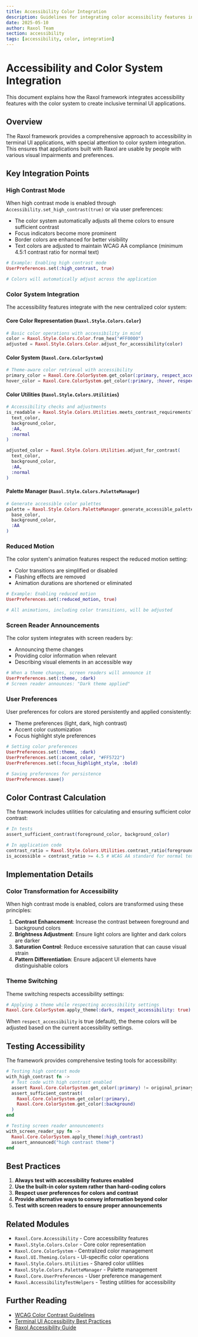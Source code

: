 ```yaml
---
title: Accessibility Color Integration
description: Guidelines for integrating color accessibility features in Raxol Terminal Emulator
date: 2025-05-10
author: Raxol Team
section: accessibility
tags: [accessibility, color, integration]
---
```


# Accessibility and Color System Integration

This document explains how the Raxol framework integrates accessibility features with the color system to create inclusive terminal UI applications.

## Overview

The Raxol framework provides a comprehensive approach to accessibility in terminal UI applications, with special attention to color system integration. This ensures that applications built with Raxol are usable by people with various visual impairments and preferences.

## Key Integration Points

### High Contrast Mode

When high contrast mode is enabled through `Accessibility.set_high_contrast(true)` or via user preferences:

- The color system automatically adjusts all theme colors to ensure sufficient contrast
- Focus indicators become more prominent
- Border colors are enhanced for better visibility
- Text colors are adjusted to maintain WCAG AA compliance (minimum 4.5:1 contrast ratio for normal text)

```elixir
# Example: Enabling high contrast mode
UserPreferences.set(:high_contrast, true)

# Colors will automatically adjust across the application
```

### Color System Integration

The accessibility features integrate with the new centralized color system:

#### Core Color Representation (`Raxol.Style.Colors.Color`)

```elixir
# Basic color operations with accessibility in mind
color = Raxol.Style.Colors.Color.from_hex("#FF0000")
adjusted = Raxol.Style.Colors.Color.adjust_for_accessibility(color)
```

#### Color System (`Raxol.Core.ColorSystem`)

```elixir
# Theme-aware color retrieval with accessibility
primary_color = Raxol.Core.ColorSystem.get_color(:primary, respect_accessibility: true)
hover_color = Raxol.Core.ColorSystem.get_color(:primary, :hover, respect_accessibility: true)
```

#### Color Utilities (`Raxol.Style.Colors.Utilities`)

```elixir
# Accessibility checks and adjustments
is_readable = Raxol.Style.Colors.Utilities.meets_contrast_requirements?(
  text_color,
  background_color,
  :AA,
  :normal
)

adjusted_color = Raxol.Style.Colors.Utilities.adjust_for_contrast(
  text_color,
  background_color,
  :AA,
  :normal
)
```

#### Palette Manager (`Raxol.Style.Colors.PaletteManager`)

```elixir
# Generate accessible color palettes
palette = Raxol.Style.Colors.PaletteManager.generate_accessible_palette(
  base_color,
  background_color,
  :AA
)
```

### Reduced Motion

The color system's animation features respect the reduced motion setting:

- Color transitions are simplified or disabled
- Flashing effects are removed
- Animation durations are shortened or eliminated

```elixir
# Example: Enabling reduced motion
UserPreferences.set(:reduced_motion, true)

# All animations, including color transitions, will be adjusted
```

### Screen Reader Announcements

The color system integrates with screen readers by:

- Announcing theme changes
- Providing color information when relevant
- Describing visual elements in an accessible way

```elixir
# When a theme changes, screen readers will announce it
UserPreferences.set(:theme, :dark)
# Screen reader announces: "Dark theme applied"
```

### User Preferences

User preferences for colors are stored persistently and applied consistently:

- Theme preferences (light, dark, high contrast)
- Accent color customization
- Focus highlight style preferences

```elixir
# Setting color preferences
UserPreferences.set(:theme, :dark)
UserPreferences.set(:accent_color, "#FF5722")
UserPreferences.set(:focus_highlight_style, :bold)

# Saving preferences for persistence
UserPreferences.save()
```

## Color Contrast Calculation

The framework includes utilities for calculating and ensuring sufficient color contrast:

```elixir
# In tests
assert_sufficient_contrast(foreground_color, background_color)

# In application code
contrast_ratio = Raxol.Style.Colors.Utilities.contrast_ratio(foreground, background)
is_accessible = contrast_ratio >= 4.5 # WCAG AA standard for normal text
```

## Implementation Details

### Color Transformation for Accessibility

When high contrast mode is enabled, colors are transformed using these principles:

1. **Contrast Enhancement**: Increase the contrast between foreground and background colors
2. **Brightness Adjustment**: Ensure light colors are lighter and dark colors are darker
3. **Saturation Control**: Reduce excessive saturation that can cause visual strain
4. **Pattern Differentiation**: Ensure adjacent UI elements have distinguishable colors

### Theme Switching

Theme switching respects accessibility settings:

```elixir
# Applying a theme while respecting accessibility settings
Raxol.Core.ColorSystem.apply_theme(:dark, respect_accessibility: true)
```

When `respect_accessibility` is true (default), the theme colors will be adjusted based on the current accessibility settings.

## Testing Accessibility

The framework provides comprehensive testing tools for accessibility:

```elixir
# Testing high contrast mode
with_high_contrast fn ->
  # Test code with high contrast enabled
  assert Raxol.Core.ColorSystem.get_color(:primary) != original_primary
  assert_sufficient_contrast(
    Raxol.Core.ColorSystem.get_color(:primary),
    Raxol.Core.ColorSystem.get_color(:background)
  )
end

# Testing screen reader announcements
with_screen_reader_spy fn ->
  Raxol.Core.ColorSystem.apply_theme(:high_contrast)
  assert_announced("high contrast theme")
end
```

## Best Practices

1. **Always test with accessibility features enabled**
2. **Use the built-in color system rather than hard-coding colors**
3. **Respect user preferences for colors and contrast**
4. **Provide alternative ways to convey information beyond color**
5. **Test with screen readers to ensure proper announcements**

## Related Modules

- `Raxol.Core.Accessibility` - Core accessibility features
- `Raxol.Style.Colors.Color` - Core color representation
- `Raxol.Core.ColorSystem` - Centralized color management
- `Raxol.UI.Theming.Colors` - UI-specific color operations
- `Raxol.Style.Colors.Utilities` - Shared color utilities
- `Raxol.Style.Colors.PaletteManager` - Palette management
- `Raxol.Core.UserPreferences` - User preference management
- `Raxol.AccessibilityTestHelpers` - Testing utilities for accessibility

## Further Reading

- [WCAG Color Contrast Guidelines](https://www.w3.org/WAI/WCAG21/Understanding/contrast-minimum.html)
- [Terminal UI Accessibility Best Practices](https://example.com/terminal-ui-accessibility)
- [Raxol Accessibility Guide](./accessibility_guide.md)
